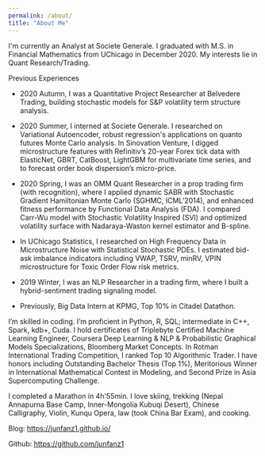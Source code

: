 ```yaml
---
permalink: /about/
title: "About Me"
---
```


I'm currently an Analyst at Societe Generale. I graduated with M.S. in Financial Mathematics from UChicago in December 2020. My interests lie in Quant Research/Trading.

Previous Experiences

- 2020 Autumn, I was a Quantitative Project Researcher at Belvedere Trading, building stochastic models for S&P volatility term structure analysis. 

- 2020 Summer, I interned at Societe Generale. I researched on Variational Autoencoder, robust regression's applications on quanto futures Monte Carlo analysis. In Sinovation Venture, I digged microstructure features with Refinitiv’s 20-year Forex tick data with ElasticNet, GBRT, CatBoost, LightGBM for multivariate time series, and to forecast order book dispersion’s micro-price.

- 2020 Spring, I was an OMM Quant Researcher in a prop trading firm (with recognition), where I applied dynamic SABR with Stochastic Gradient Hamiltonian Monte Carlo (SGHMC, ICML’2014), and enhanced fitness performance by Functional Data Analysis (FDA). I compared Carr-Wu model with Stochastic Volatility Inspired (SVI) and optimized volatility surface with Nadaraya-Waston kernel estimator and B-spline. 
- In UChicago Statistics, I researched on High Frequency Data in Microstructure Noise with Statistical Stochastic PDEs. I estimated bid-ask imbalance indicators including VWAP, TSRV, minRV, VPIN microstructure for Toxic Order Flow risk metrics. 
- 2019 Winter, I was an NLP Researcher in a trading firm, where I built a hybrid-sentiment trading signaling model. 
- Previously, Big Data Intern at KPMG, Top 10% in Citadel Datathon.

I’m skilled in coding. I’m proficient in Python, R, SQL; intermediate in C++, Spark, kdb+, Cuda. I hold certificates of Triplebyte Certified Machine Learning Engineer, Coursera Deep Learning & NLP & Probabilistic Graphical Models Specializations, Bloomberg Market Concepts. In Rotman International Trading Competition, I ranked Top 10 Algorithmic Trader. I have honors including Outstanding Bachelor Thesis (Top 1%), Meritorious Winner in International Mathematical Contest in Modeling, and Second Prize in Asia Supercomputing Challenge.

I completed a Marathon in 4h'55min. I love skiing, trekking (Nepal Annapurna Base Camp, Inner-Mongolia Kubuqi Desert), Chinese Calligraphy, Violin, Kunqu Opera, law (took China Bar Exam), and cooking.

Blog: https://junfanz1.github.io/

Github: https://github.com/junfanz1
